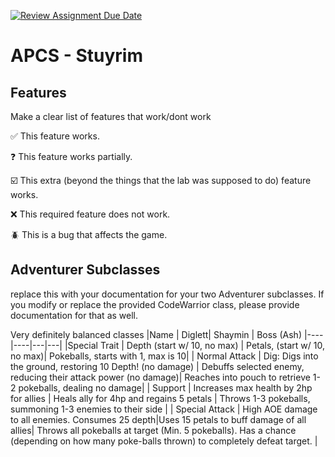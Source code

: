 [![Review Assignment Due Date](https://classroom.github.com/assets/deadline-readme-button-22041afd0340ce965d47ae6ef1cefeee28c7c493a6346c4f15d667ab976d596c.svg)](https://classroom.github.com/a/KprAwj1n)
# APCS - Stuyrim



## Features

Make a clear list of features that work/dont work

:white_check_mark: This feature works.

:question: This feature works partially.

:ballot_box_with_check: This extra (beyond the things that the lab was supposed to do) feature works.

:x: This required feature does not work.

:beetle: This is a bug that affects the game.


## Adventurer Subclasses

replace this with your documentation for your two Adventurer subclasses. If you modify or replace the provided CodeWarrior class, please provide documentation for that as well.

Very definitely balanced classes
|Name | Diglett| Shaymin | Boss (Ash)
|----|----|---|---|
|Special Trait | Depth (start w/ 10, no max) | Petals, (start w/ 10, no max)| Pokeballs, starts with 1, max is 10|
| Normal Attack | Dig: Digs into the ground, restoring 10 Depth! (no damage) | Debuffs selected enemy, reducing their attack power (no damage)| Reaches into pouch to retrieve 1-2 pokeballs, dealing no damage|
| Support | Increases max health by 2hp for allies | Heals ally for 4hp and regains 5 petals        | Throws 1-3 pokeballs, summoning 1-3 enemies to their side |
| Special Attack | High AOE damage to all enemies. Consumes 25 depth|Uses 15 petals to buff damage of all allies| Throws all pokeballs at target (Min. 5 pokeballs). Has a chance (depending on how many poke-balls thrown) to completely defeat target. |
